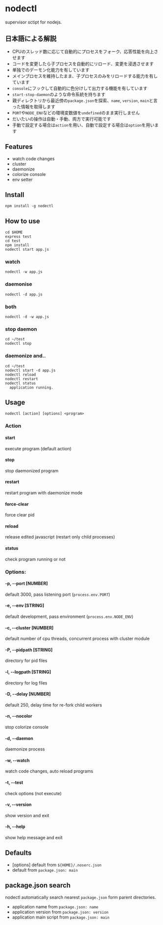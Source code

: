 # nodectl

supervisor sctipt for nodejs.

## 日本語による解説

* CPUのスレッド数に応じて自動的にプロセスをフォーク、応答性能を向上させます
* コードを変更したら子プロセスを自動的にリロード、変更を浸透させます
* 単独でのデーモン化能力を有しています
* メインプロセスを維持したまま、子プロセスのみをリロードする能力を有しています
* `console`にフックして自動的に色分けして出力する機能を有しています
* `start-stop-daemon`のような命令系統を持ちます
* 親ディレクトリから最近傍の`package.json`を探索、`name`, `version`, `main`と言った情報を取得します
* `PORT`や`NODE_ENV`などの環境変数値を`undefined`のまま実行しません
* だいたいの操作は自動・手動、両方で実行可能です
* 手動で設定する場合は`action`を用い、自動で設定する場合は`option`を用います

## Features

* watch code changes
* cluster
* daemonize
* colorize console
* env setter

## Install

`npm install -g nodectl`

## How to use

```
cd $HOME
express test
cd test
npm install
nodectl start app.js
```

### watch
```
nodectl -w app.js
```
### daemonise
```
nodectl -d app.js
```
### both
```
nodectl -d -w app.js
```
### stop daemon
```
cd ~/test
nodectl stop
```
### daemonize and..
```
cd ~/test
nodectl start -d app.js
nodectl reload
nodectl restart
nodectl status
  application running.
```

## Usage

`nodectl [action] [options] <program>`

### Action

#### start
execute program (default action)
#### stop
stop daemonized program
#### restart
restart program with daemonize mode
#### force-clear
force clear pid
#### reload
release edited javascript (restart only child processes)
#### status
check program running or not

### Options:
#### -p, --port [NUMBER]
default 3000, pass listening port (`process.env.PORT`)
#### -e, --env [STRING]
default development, pass environment (`process.env.NODE_ENV`)
#### -c, --cluster [NUMBER]
default number of cpu threads, concurrent process with cluster module
#### -P, --pidpath [STRING]
directory for pid files
#### -l, --logpath [STRING]
directory for log files
#### -D, --delay [NUMBER]
default 250, delay time for re-fork child workers
#### -n, --nocolor
stop colorize console
#### -d, --daemon
daemonize process
#### -w, --watch
watch code changes, auto reload programs
#### -t, --test
check options (not execute)
#### -v, --version
show version and exit
#### -h, --help
show help message and exit

## Defaults
  * [options] default from `${HOME}/.noserc.json`
  * <program> default from `package.json: main`

## package.json search
  nodectl automatically search nearest `package.json` form parent directories.

  * application name from `package.json: name`
  * application version from `package.json: version`
  * application main script from `package.json: main`
